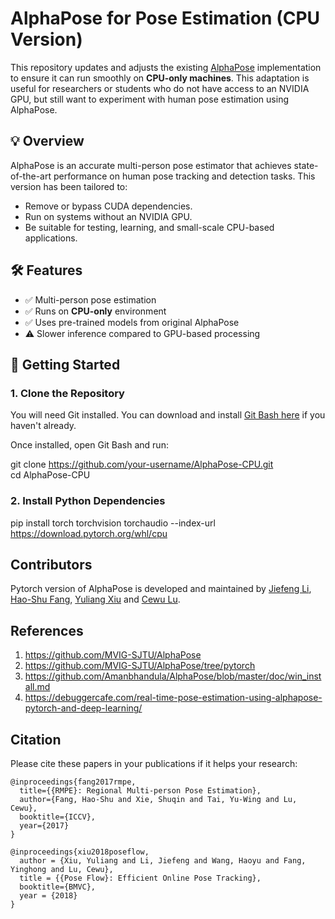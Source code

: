 # AlphaPose for Pose Estimation (CPU Version)

This repository updates and adjusts the existing [AlphaPose](https://github.com/MVIG-SJTU/AlphaPose) implementation to ensure it can run smoothly on **CPU-only machines**. This adaptation is useful for researchers or students who do not have access to an NVIDIA GPU, but still want to experiment with human pose estimation using AlphaPose.

## 💡 Overview

AlphaPose is an accurate multi-person pose estimator that achieves state-of-the-art performance on human pose tracking and detection tasks. This version has been tailored to:
- Remove or bypass CUDA dependencies.
- Run on systems without an NVIDIA GPU.
- Be suitable for testing, learning, and small-scale CPU-based applications.

## 🛠️ Features

- ✅ Multi-person pose estimation
- ✅ Runs on **CPU-only** environment
- ✅ Uses pre-trained models from original AlphaPose
- ⚠️ Slower inference compared to GPU-based processing

## 🚀 Getting Started

### 1. Clone the Repository

You will need Git installed. You can download and install [Git Bash here](https://git-scm.com/downloads) if you haven't already.

Once installed, open Git Bash and run:

git clone https://github.com/your-username/AlphaPose-CPU.git
<br>cd AlphaPose-CPU

### 2. Install Python Dependencies

pip install torch torchvision torchaudio --index-url https://download.pytorch.org/whl/cpu

## Contributors
Pytorch version of AlphaPose is developed and maintained by [Jiefeng Li](http://jeff-leaf.site/), [Hao-Shu Fang](https://fang-haoshu.github.io/), [Yuliang Xiu](http://xiuyuliang.cn) and [Cewu Lu](http://www.mvig.org/). 

## References
1. https://github.com/MVIG-SJTU/AlphaPose
2. https://github.com/MVIG-SJTU/AlphaPose/tree/pytorch
3. https://github.com/Amanbhandula/AlphaPose/blob/master/doc/win_install.md
4. https://debuggercafe.com/real-time-pose-estimation-using-alphapose-pytorch-and-deep-learning/

## Citation
Please cite these papers in your publications if it helps your research:

    @inproceedings{fang2017rmpe,
      title={{RMPE}: Regional Multi-person Pose Estimation},
      author={Fang, Hao-Shu and Xie, Shuqin and Tai, Yu-Wing and Lu, Cewu},
      booktitle={ICCV},
      year={2017}
    }

    @inproceedings{xiu2018poseflow,
      author = {Xiu, Yuliang and Li, Jiefeng and Wang, Haoyu and Fang, Yinghong and Lu, Cewu},
      title = {{Pose Flow}: Efficient Online Pose Tracking},
      booktitle={BMVC},
      year = {2018}
    }
